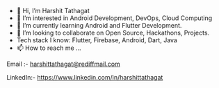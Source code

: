 - 👋 Hi, I’m Harshit Tathagat
- 👀 I’m interested in Android Development, DevOps, Cloud Computing
- 🌱 I’m currently learning Android and Flutter Development.
- 💞️ I’m looking to collaborate on Open Source, Hackathons, Projects.
- Tech stack I know: Flutter, Firebase, Android, Dart, Java
- 📫 How to reach me ...

Email :- harshittathagat@rediffmail.com

LinkedIn:- https://www.linkedin.com/in/harshittathagat



<!---
harshit82/harshit82 is a ✨ special ✨ repository because its `README.md` (this file) appears on your GitHub profile.
You can click the Preview link to take a look at your changes.
--->
